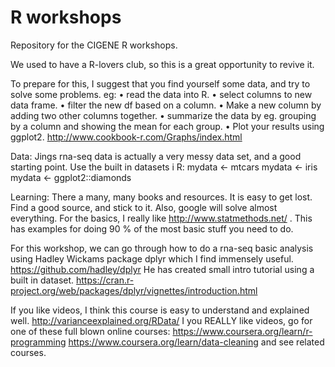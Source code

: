 # R workshops
Repository for the CIGENE R workshops. 

We used to have a R-lovers club, so this is a great opportunity to revive it. 

To prepare for this, I suggest that you find yourself some data, and try to solve some problems.
eg:
•	read the data into R. 
•	select columns to new data frame.
•	filter the new df based on a column. 
•	Make a new column by adding two other columns together. 
•	summarize the data by eg. grouping by a column  and showing the mean for each group.
•	Plot your results using ggplot2. http://www.cookbook-r.com/Graphs/index.html 

Data:
Jings rna-seq data is actually a very messy data set, and a good starting point. 
Use the built in datasets i R:
mydata <- mtcars
mydata <- iris
mydata <- ggplot2::diamonds

Learning:
There a many, many books and resources. It is easy to get lost. Find a good source, and stick to it. Also, google will solve almost everything. 
For the basics, I really like http://www.statmethods.net/ . This has examples for doing 90 % of the most basic stuff you need to do.

For this workshop, we can go through how to do a rna-seq basic analysis using Hadley Wickams package dplyr which I find immensely useful. https://github.com/hadley/dplyr 
He has created small intro tutorial using a built in dataset. 
https://cran.r-project.org/web/packages/dplyr/vignettes/introduction.html  

If you like videos, I think this course is easy to understand and explained well. http://varianceexplained.org/RData/ 
I you REALLY like videos, go for one of these full blown online courses: https://www.coursera.org/learn/r-programming 
https://www.coursera.org/learn/data-cleaning and see related courses. 


